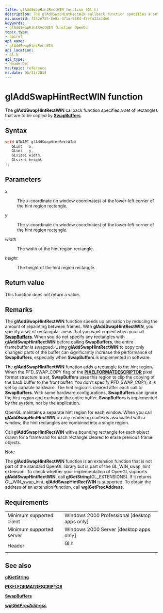 ```yaml
---
title: glAddSwapHintRectWIN function (Gl.h)
description: The glAddSwapHintRectWIN callback function specifies a set of rectangles that are to be copied by SwapBuffers.
ms.assetid: f242e755-8e8a-471a-9884-47efa22a3de6
keywords:
- glAddSwapHintRectWIN function OpenGL
topic_type:
- apiref
api_name:
- glAddSwapHintRectWIN
api_location:
- Gl.h
api_type:
- HeaderDef
ms.topic: reference
ms.date: 05/31/2018
---
```


# glAddSwapHintRectWIN function

The **glAddSwapHintRectWIN** callback function specifies a set of rectangles that are to be copied by [**SwapBuffers**](/windows/desktop/api/wingdi/nf-wingdi-swapbuffers).

## Syntax


```C++
void WINAPI glAddSwapHintRectWIN(
   GLint   x,
   GLint   y,
   GLsizei width,
   GLsizei height
);
```



## Parameters

<dl> <dt>

*x* 
</dt> <dd>

The *x*-coordinate (in window coordinates) of the lower-left corner of the hint region rectangle.

</dd> <dt>

*y* 
</dt> <dd>

The *y*-coordinate (in window coordinates) of the lower-left corner of the hint region rectangle.

</dd> <dt>

*width* 
</dt> <dd>

The width of the hint region rectangle.

</dd> <dt>

*height* 
</dt> <dd>

The height of the hint region rectangle.

</dd> </dl>

## Return value

This function does not return a value.

## Remarks

The **glAddSwapHintRectWIN** function speeds up animation by reducing the amount of repainting between frames. With **glAddSwapHintRectWIN**, you specify a set of rectangular areas that you want copied when you call [**SwapBuffers**](/windows/desktop/api/wingdi/nf-wingdi-swapbuffers). When you do not specify any rectangles with **glAddSwapHintRectWIN** before calling **SwapBuffers**, the entire framebuffer is swapped. Using **glAddSwapHintRectWIN** to copy only changed parts of the buffer can significantly increase the performance of **SwapBuffers**, especially when **SwapBuffers** is implemented in software.

The **glAddSwapHintRectWIN** function adds a rectangle to the hint region. When the PFD\_SWAP\_COPY flag of the [**PIXELFORMATDESCRIPTOR**](/windows/win32/api/wingdi/ns-wingdi-pixelformatdescriptor) pixel format structure is set, **SwapBuffers** uses this region to clip the copying of the back buffer to the front buffer. You don't specify PFD\_SWAP\_COPY; it is set by capable hardware. The hint region is cleared after each call to **SwapBuffers**. With some hardware configurations, **SwapBuffers** can ignore the hint region and exchange the entire buffer. **SwapBuffers** is implemented by the system, not by the application.

OpenGL maintains a separate hint region for each window. When you call **glAddSwapHintRectWIN** on any rendering contexts associated with a window, the hint rectangles are combined into a single region.

Call **glAddSwapHintRectWIN** with a bounding rectangle for each object drawn for a frame and for each rectangle cleared to erase previous frame objects.

> [!Note]  
> The **glAddSwapHintRectWIN** function is an extension function that is not part of the standard OpenGL library but is part of the GL\_WIN\_swap\_hint extension. To check whether your implementation of OpenGL supports **glAddSwapHintRectWIN**, call **glGetString**(GL\_EXTENSIONS). If it returns GL\_WIN\_swap\_hint, **glAddSwapHintRectWIN** is supported. To obtain the address of an extension function, call **wglGetProcAddress**.

 

## Requirements



|                                     |                                                                                 |
|-------------------------------------|---------------------------------------------------------------------------------|
| Minimum supported client<br/> | Windows 2000 Professional \[desktop apps only\]<br/>                      |
| Minimum supported server<br/> | Windows 2000 Server \[desktop apps only\]<br/>                            |
| Header<br/>                   | <dl> <dt>Gl.h</dt> </dl> |



## See also

<dl> <dt>

[**glGetString**](glgetstring.md)
</dt> <dt>

[**PIXELFORMATDESCRIPTOR**](/windows/win32/api/wingdi/ns-wingdi-pixelformatdescriptor)
</dt> <dt>

[**SwapBuffers**](/windows/desktop/api/wingdi/nf-wingdi-swapbuffers)
</dt> <dt>

[**wglGetProcAddress**](/windows/desktop/api/wingdi/nf-wingdi-wglgetprocaddress)
</dt> </dl>

 

 





